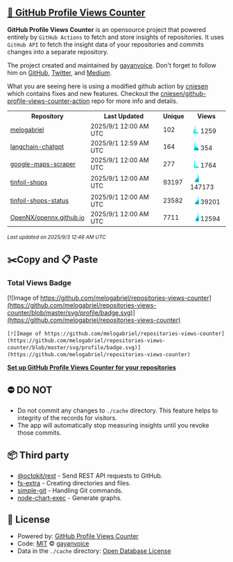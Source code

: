 ## [🚀 GitHub Profile Views Counter](https://github.com/gayanvoice/github-profile-views-counter)
**GitHub Profile Views Counter** is an opensource project that powered entirely by  `GitHub Actions` to fetch and store insights of repositories.
It uses `GitHub API` to fetch the insight data of your repositories and commits changes into a separate repository.

The project created and maintained by [gayanvoice](https://github.com/gayanvoice). Don't forget to follow him on [GitHub](https://github.com/gayanvoice), [Twitter](https://twitter.com/gayanvoice), and [Medium](https://gayanvoice.medium.com/).

What you are seeing here is using a modified github action by [cniesen](https://github.com/cniesen) which contains fixes and new features.  Checkout the [cniesen/github-profile-views-counter-action](https://github.com/cniesen/github-profile-views-counter-action) repo for more info and details.

<table>
	<tr>
		<th>
			Repository
		</th>
		<th>
			Last Updated
		</th>
		<th>
			Unique
		</th>
		<th>
			Views
		</th>
	</tr>
	<tr>
		<td>
			<a href="https://github.com/melogabriel/repositories-views-counter/tree/master/readme/411425982/year.md">
				melogabriel
			</a>
		</td>
		<td>
			2025/9/1 12:00 AM UTC
		</td>
		<td>
			102
		</td>
		<td>
			<img alt="Response time graph" src="https://github.com/melogabriel/repositories-views-counter/raw/master/graph/411425982/small/year.png" height="20"> 1259
		</td>
	</tr>
	<tr>
		<td>
			<a href="https://github.com/melogabriel/repositories-views-counter/tree/master/readme/633030414/year.md">
				langchain-chatgpt
			</a>
		</td>
		<td>
			2025/9/1 12:59 AM UTC
		</td>
		<td>
			164
		</td>
		<td>
			<img alt="Response time graph" src="https://github.com/melogabriel/repositories-views-counter/raw/master/graph/633030414/small/year.png" height="20"> 354
		</td>
	</tr>
	<tr>
		<td>
			<a href="https://github.com/melogabriel/repositories-views-counter/tree/master/readme/946732374/year.md">
				google-maps-scraper
			</a>
		</td>
		<td>
			2025/9/1 12:00 AM UTC
		</td>
		<td>
			277
		</td>
		<td>
			<img alt="Response time graph" src="https://github.com/melogabriel/repositories-views-counter/raw/master/graph/946732374/small/year.png" height="20"> 1764
		</td>
	</tr>
	<tr>
		<td>
			<a href="https://github.com/melogabriel/repositories-views-counter/tree/master/readme/959189261/year.md">
				tinfoil-shops
			</a>
		</td>
		<td>
			2025/9/1 12:00 AM UTC
		</td>
		<td>
			93197
		</td>
		<td>
			<img alt="Response time graph" src="https://github.com/melogabriel/repositories-views-counter/raw/master/graph/959189261/small/year.png" height="20"> 147173
		</td>
	</tr>
	<tr>
		<td>
			<a href="https://github.com/melogabriel/repositories-views-counter/tree/master/readme/964844222/year.md">
				tinfoil-shops-status
			</a>
		</td>
		<td>
			2025/9/1 12:00 AM UTC
		</td>
		<td>
			23582
		</td>
		<td>
			<img alt="Response time graph" src="https://github.com/melogabriel/repositories-views-counter/raw/master/graph/964844222/small/year.png" height="20"> 39201
		</td>
	</tr>
	<tr>
		<td>
			<a href="https://github.com/melogabriel/repositories-views-counter/tree/master/readme/985317875/year.md">
				OpenNX/opennx.github.io
			</a>
		</td>
		<td>
			2025/9/1 12:00 AM UTC
		</td>
		<td>
			7711
		</td>
		<td>
			<img alt="Response time graph" src="https://github.com/melogabriel/repositories-views-counter/raw/master/graph/985317875/small/year.png" height="20"> 12594
		</td>
	</tr>
</table>

<small><i>Last updated on 2025/9/3 12:46 AM UTC</i></small>

## ✂️Copy and 📋 Paste
### Total Views Badge
[![Image of https://github.com/melogabriel/repositories-views-counter](https://github.com/melogabriel/repositories-views-counter/blob/master/svg/profile/badge.svg)](https://github.com/melogabriel/repositories-views-counter)

```readme
[![Image of https://github.com/melogabriel/repositories-views-counter](https://github.com/melogabriel/repositories-views-counter/blob/master/svg/profile/badge.svg)](https://github.com/melogabriel/repositories-views-counter)
```
[**Set up GitHub Profile Views Counter for your repositories**](https://github.com/gayanvoice/github-profile-views-counter)
## ⛔ DO NOT
- Do not commit any changes to `./cache` directory. This feature helps to integrity of the records for visitors.
- The app will automatically stop measuring insights until you revoke those commits.
## 📦 Third party

- [@octokit/rest](https://www.npmjs.com/package/@octokit/rest) - Send REST API requests to GitHub.
- [fs-extra](https://www.npmjs.com/package/fs-extra) - Creating directories and files.
- [simple-git](https://www.npmjs.com/package/simple-git) - Handling Git commands.
- [node-chart-exec](https://www.npmjs.com/package/node-chart-exec) - Generate graphs.
## 📄 License
- Powered by: [GitHub Profile Views Counter](https://github.com/gayanvoice/github-profile-views-counter)
- Code: [MIT](./LICENSE) © [gayanvoice](https://github.com/gayanvoice)
- Data in the `./cache` directory: [Open Database License](https://opendatacommons.org/licenses/odbl/1-0/)